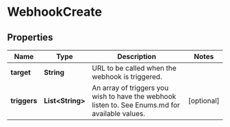 
# WebhookCreate

## Properties
Name | Type | Description | Notes
------------ | ------------- | ------------- | -------------
**target** | **String** | URL to be called when the webhook is triggered. | 
**triggers** | **List&lt;String&gt;** | An array of triggers you wish to have the webhook listen to. See Enums.md for available values. |  [optional]



